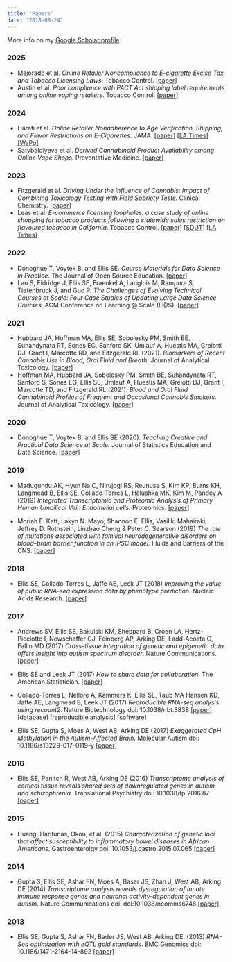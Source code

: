 ```yaml
---
title: "Papers"
date: "2018-08-24"
---
```


More info on my [Google Scholar profile](https://scholar.google.com/citations?user=G5cAVdkAAAAJ&hl=en)

### 2025

* Mejorado et al. _Online Retailer Noncompliance to E-cigarette Excise Tax and Tobacco Licensing Laws_. Tobacco Control. [[paper]](https://tobaccocontrol.bmj.com/content/early/2025/02/26/tc-2024-059161)
* Austin et al. _Poor compliance with PACT Act shipping label requirements among online vaping retailers_. Tobacco Control.  [[paper]](https://tobaccocontrol.bmj.com/content/tobaccocontrol/early/2025/08/17/tc-2025-059580.full.pdf?ijkey=jnvJkwlDVRilEOT&keytype=ref)

### 2024

* Harati et al. _Online Retailer Nonadherence to Age Verification, Shipping, and Flavor Restrictions on E-Cigarettes_. JAMA. [[paper](https://jamanetwork.com/journals/jama/article-abstract/2826119)] [[LA Times](https://www.latimes.com/california/story/2024-11-12/vape-deliveries-ignore-rules-meant-to-protect-minors-new-ucsd-study-finds)] [[WaPo]]( https://www.washingtonpost.com/health/2024/12/26/flavored-vapes-mail-illegal/)
* Satybaldiyeva et al. _Derived Cannabinoid Product Availability among Online Vape Shops_. Preventative Medicine. [[paper](https://www.sciencedirect.com/science/article/pii/S2211335524003255)]


### 2023

* Fitzgerald et al. _Driving Under the Influence of Cannabis: Impact of Combining Toxicology Testing with Field Sobriety Tests_. Clinical Chemistry. [[paper](https://academic.oup.com/clinchem/article/69/7/724/7179849)]
* Leas et al. _E-commerce licensing loopholes: a case study of online shopping for tobacco products following a statewide sales restriction on flavoured tobacco in California_. Tobacco Control. [[paper](https://tobaccocontrol.bmj.com/content/early/2023/11/01/tc-2023-058269)] [[SDUT]( https://www.sandiegouniontribune.com/news/health/story/2023-11-11/flavored-tobacco-products-online-california-ban-study)] [[LA Times](https://www.latimes.com/california/story/2023-11-08/california-banned-the-sales-of-flavored-tobacco-products-but-researchers-say-online-sales-have-boomed)]

### 2022

* Donoghue T, Voytek B, and Ellis SE. _Course Materials for Data Science in Practice_. The Journal of Open Source Education. [[paper]](https://jose.theoj.org/papers/10.21105/jose.00121) 
* Lau S, Eldridge J, Ellis SE, Fraenkel A, Langlois M, Rampure S, Tiefenbruck J, and Guo P. _The Challenges of Evolving Technical Courses at Scale: Four Case Studies of Updating Large Data Science Courses._  ACM Conference on Learning @ Scale (L@S). [[paper]](https://www.samlau.me/pubs/Challenges-of-Evolving-Data-Courses_L@S-2022.pdf)

### 2021

* Hubbard JA, Hoffman MA, Ellis SE, Sobolesky PM, Smith BE, Suhandynata RT, Sones EG, Sanford SK, Umlauf A, Huestis MA, Grelotti DJ, Grant I, Marcotte RD, and Fitzgerald RL (2021). _Biomarkers of Recent Cannabis Use in Blood, Oral Fluid and Breath._ Journal of Analytical Toxicology. [[paper]](https://doi.org/10.1093/jat/bkab080)
* Hoffman MA, Hubbard JA, Sobolesky PM, Smith BE, Suhandynata RT, Sanford S, Sones EG, Ellis SE, Umlauf A, Huestis MA, Grelotti DJ, Grant I, Marcotte TD, and Fitzgerald RL (2021). _Blood and Oral Fluid Cannabinoid Profiles of Frequent and Occasional Cannabis Smokers._ Journal of Analytical Toxicology. [[paper]](https://doi.org/10.1093/jat/bkab078)


### 2020

* Donoghue T, Voytek B, and Ellis SE (2020). _Teaching Creative and Practical Data Science at Scale._ Journal of Statistics Education and Data Science. [[paper]](https://www.tandfonline.com/doi/full/10.1080/10691898.2020.1860725)

### 2019

* Madugundu AK, Hyun Na C, Nirujogi RS, Reunuse S, Kim KP, Burns KH, Langmead B, Ellis SE, Collado-Torres L, Halushka MK, Kim M, Pandey A (2019) _Integrated Transcriptomic and Proteomic Analysis of Primary Human Umbilical Vein Endothelial cells._ Proteomics. [[paper]](https://doi.org/10.1002/pmic.201800315)

* Moriah E. Katt, Lakyn N. Mayo, Shannon E. Ellis, Vasiliki Mahairaki, Jeffrey D. Rothstein, Linzhao Cheng & Peter C. Searson (2019) _The role of mutations associated with familial neurodegenerative disorders on blood–brain barrier function in an iPSC model._ Fluids and Barriers of the CNS. [[paper](https://fluidsbarrierscns.biomedcentral.com/articles/10.1186/s12987-019-0139-4)]


### 2018
 
* Ellis SE, Collado-Torres L, Jaffe AE, Leek JT (2018) _Improving the value of public RNA-seq expression data by phenotype prediction_. Nucleic Acids Research. [[paper]](https://doi.org/10.1093/nar/gky102)

### 2017

* Andrews SV, Ellis SE, Bakulski KM, Sheppard B, Croen LA, Hertz-Picciotto I, Newschaffer CJ, Feinberg AP, Arking DE, Ladd-Acosta C, Fallin MD (2017) _Cross-tissue integration of genetic and epigenetic data offers insight into autism spectrum disorder_. Nature Communications. [[paper]](https://www.nature.com/articles/s41467-017-00868-y)

* Ellis SE and Leek JT (2017) _How to share data for collaboration_. The American Statistician. [[paper]](http://amstat.tandfonline.com/doi/full/10.1080/00031305.2017.1375987)

*  Collado-Torres L, Nellore A, Kammers K, Ellis SE, Taub MA Hansen KD, Jaffe AE, Langmead B, Leek JT (2017) _Reproducible RNA-seq analysis using recount2_. Nature Biotechnology doi: 10.1038/nbt.3838 [[paper]](http://www.nature.com/nbt/journal/v35/n4/full/nbt.3838.html) [[database]](https://jhubiostatistics.shinyapps.io/recount/) [[reproducible analysis]](http://leekgroup.github.io/recount-analyses/) [[software]](https://bioconductor.org/packages/devel/bioc/html/recount.html)

* Ellis SE, Gupta S, Moes A, West AB, Arking DE (2017) _Exaggerated CpH Methylation in the Autism-Affected Brain_. Molecular Autism doi: 10.1186/s13229-017-0119-y [[paper]](https://www.ncbi.nlm.nih.gov/pmc/articles/PMC5351204/)


### 2016
* Ellis SE, Panitch R, West AB, Arking DE (2016) _Transcriptome analysis of cortical tissue reveals shared sets of downregulated genes in autism and schizophrenia_. Translational Psychiatry doi: 10.1038/tp.2016.87 [[paper]](https://www.nature.com/articles/tp201687)

### 2015
* Huang, Haritunas, Okou, et al. (2015) _Characterization of genetic loci that affect susceptibility to inflammatory bowel diseases in African Americans_. Gastroenterolgy doi: 10.1053/j.gastro.2015.07.065 [[paper]](http://www.sciencedirect.com/science/article/pii/S0016508515011038)

### 2014
* Gupta S, Ellis SE, Ashar FN, Moes A, Baser JS, Zhan J, West AB, Arking DE (2014) _Transcriptome analysis reveals dysregulation of innate immune response genes and neuronal activity-dependent genes in autism_. Nature Communications doi: doi:10.1038/ncomms6748 [[paper]](http://www.nature.com/articles/ncomms6748)


### 2013
* Ellis SE, Gupta S, Ashar FN, Bader JS, West AB, Arking DE. (2013) _RNA-Seq optimization with eQTL gold standards_. BMC Genomics doi: 10.1186/1471-2164-14-892 [[paper]](http://bmcgenomics.biomedcentral.com/articles/10.1186/1471-2164-14-892)

